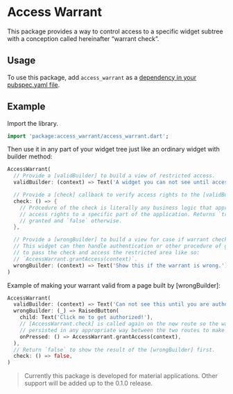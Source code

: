 # Access Warrant

This package provides a way to control access to a specific widget subtree with a conception called hereinafter “warrant check”.

## Usage

To use this package, add `access_warrant` as a [dependency in your pubspec.yaml file](https://flutter.io/platform-plugins/).

## Example

Import the library.

``` dart
import 'package:access_warrant/access_warrant.dart';
```

Then use it in any part of your widget tree just like an ordinary widget with builder method:

```dart
AccessWarrant(
  // Provide a [validBuilder] to build a view of restricted access.
  validBuilder: (context) => Text('A widget you can not see until access rights confirmed.'),

  // Provide a [check] callback to verify access rights to the [validBuilder] result.
  check: () => {
    // Procedure of the check is literally any business logic that approves or denies
    // access rights to a specific part of the application. Returns `true` if access is
    // granted and `false` otherwise.
  },

  // Provide a [wrongBuilder] to build a view for case if warrant check has failed.
  // This widget can then handle authentication or other procedure of getting valid warrant
  // to pass the check and access the restricted area like so:
  // `AccessWarrant.grantAccess(context)`.
  wrongBuilder: (context) => Text('Show this if the warrant is wrong.'),
)
```

Example of making your warrant valid from a page built by [wrongBuilder]:

```dart
AccessWarrant(
  validBuilder: (context) => Text('Can not see this until you are authorized.'),
  wrongBuilder: (_) => RaisedButton(
    child: Text('Click me to get authorized!'),
    // [AccessWarrant.check] is called again on the new route so the warrant state should be
    // persisted in any appropriate way between the two routes to make AccessWarrant behaviour change.
    onPressed: () => AccessWarrant.grantAccess(context),
  ),
  // Return `false` to show the result of the [wrongBuilder] first.
  check: () => false,
)
```

> Currently this package is developed for material applications. Other support will be added up to the 0.1.0 release.
